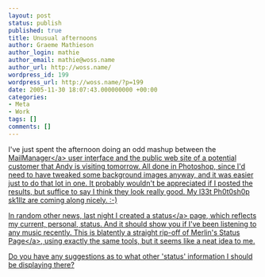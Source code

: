 ```yaml
---
layout: post
status: publish
published: true
title: Unusual afternoons
author: Graeme Mathieson
author_login: mathie
author_email: mathie@woss.name
author_url: http://woss.name/
wordpress_id: 199
wordpress_url: http://woss.name/?p=199
date: 2005-11-30 18:07:43.000000000 +00:00
categories:
- Meta
- Work
tags: []
comments: []
---
```

I've just spent the afternoon doing an odd mashup between the <a href="http:&#47;&#47;www.logicalware.com&#47;">MailManager<&#47;a> user interface and the public web site of a potential customer that Andy is visiting tomorrow.  All done in Photoshop, since I'd need to have tweaked some background images anyway, and it was easier just to do that lot in one.  It probably wouldn't be appreciated if I posted the results, but suffice to say I think they look really good.  My l33t Ph0t0sh0p sk1llz are coming along nicely. :-)

In random other news, last night I created a <a href="http:&#47;&#47;woss.name&#47;status&#47;">status<&#47;a> page, which reflects my current, personal, status.  And it should show you if I've been listening to any music recently.  This is blatently a straight rip-off of <a href="http:&#47;&#47;www.43folders.com&#47;status&#47;">Merlin's Status Page<&#47;a>, using exactly the same tools, but it seems like a neat idea to me.

Do you have any suggestions as to what other 'status' information I should be displaying there?
